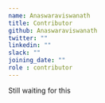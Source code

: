 ```yaml
---
name: Anaswaraviswanath
title: Contributor
github: Anaswaraviswanath
twitter: ""
linkedin: ""
slack: ""
joining_date: ""
role : contributor
---
```


Still waiting for this
